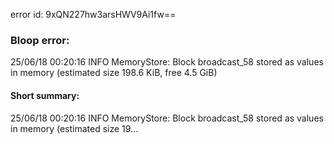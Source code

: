 error id: 9xQN227hw3arsHWV9Ai1fw==
### Bloop error:

25/06/18 00:20:16 INFO MemoryStore: Block broadcast_58 stored as values in memory (estimated size 198.6 KiB, free 4.5 GiB)
#### Short summary: 

25/06/18 00:20:16 INFO MemoryStore: Block broadcast_58 stored as values in memory (estimated size 19...